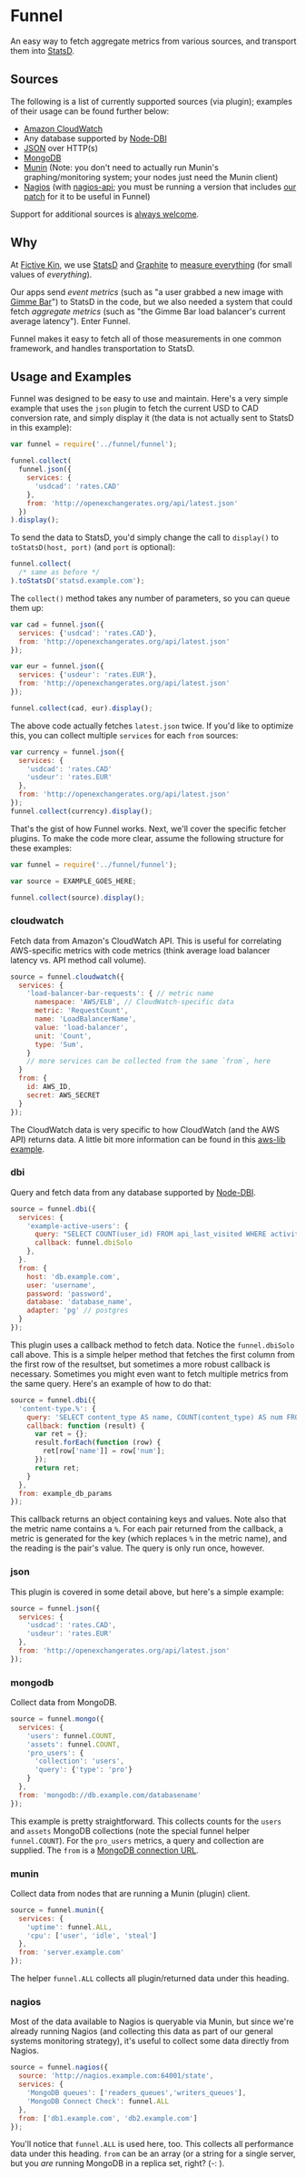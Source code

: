 Funnel
======

An easy way to fetch aggregate metrics from various sources, and transport them into [StatsD](https://github.com/etsy/statsd).


Sources
-------

The following is a list of currently supported sources (via plugin); examples of their usage can be found further below:

* [Amazon CloudWatch](http://aws.amazon.com/cloudwatch/)
* Any database supported by [Node-DBI](https://github.com/DrBenton/Node-DBI)
* [JSON](http://json.org/) over HTTP(s)
* [MongoDB](http://www.mongodb.org/)
* [Munin](http://munin-monitoring.org/) (Note: you don't need to actually run Munin's graphing/monitoring system; your nodes just need the Munin client)
* [Nagios]() (with [nagios-api](https://github.com/xb95/nagios-api); you must be running a version that includes [our patch](https://github.com/xb95/nagios-api/pull/10) for it to be useful in Funnel)

Support for additional sources is [always welcome](https://github.com/fictivekin/funnel/pulls).


Why
---

At [Fictive Kin](http://fictivekin.com/), we use [StatsD](https://github.com/etsy/statsd) and [Graphite](http://graphite.wikidot.com/) to [measure everything](http://codeascraft.etsy.com/2011/02/15/measure-anything-measure-everything/) (for small values of *everything*).

Our apps send *event metrics* (such as "a user grabbed a new image with [Gimme Bar](https://gimmebar.com/)") to StatsD in the code, but we also needed a system that could fetch *aggregate metrics* (such as "the Gimme Bar load balancer's current average latency"). Enter Funnel.

Funnel makes it easy to fetch all of those measurements in one common framework, and handles transportation to StatsD.


Usage and Examples
------------------

Funnel was designed to be easy to use and maintain. Here's a very simple example that uses the `json` plugin to fetch the current USD to CAD conversion rate, and simply display it (the data is not actually sent to StatsD in this example):

```javascript
var funnel = require('../funnel/funnel');

funnel.collect(
  funnel.json({
    services: {
      'usdcad': 'rates.CAD'
    },
    from: 'http://openexchangerates.org/api/latest.json'
  })
).display();
```

To send the data to StatsD, you'd simply change the call to `display()` to `toStatsD(host, port)` (and `port` is optional):

```javascript
funnel.collect(
  /* same as before */
).toStatsD('statsd.example.com');
```

The `collect()` method takes any number of parameters, so you can queue them up:

```javascript
var cad = funnel.json({
  services: {'usdcad': 'rates.CAD'},
  from: 'http://openexchangerates.org/api/latest.json'
});

var eur = funnel.json({
  services: {'usdeur': 'rates.EUR'},
  from: 'http://openexchangerates.org/api/latest.json'
});

funnel.collect(cad, eur).display();
```

The above code actually fetches `latest.json` twice. If you'd like to optimize this, you can collect multiple `services` for each `from` sources:

```javascript
var currency = funnel.json({
  services: {
    'usdcad': 'rates.CAD'
    'usdeur': 'rates.EUR'
  },
  from: 'http://openexchangerates.org/api/latest.json'
});
funnel.collect(currency).display();
```

That's the gist of how Funnel works. Next, we'll cover the specific fetcher plugins. To make the code more clear, assume the following structure for these examples:

```javascript
var funnel = require('../funnel/funnel');

var source = EXAMPLE_GOES_HERE;

funnel.collect(source).display();
```


### cloudwatch ###

Fetch data from Amazon's CloudWatch API. This is useful for correlating AWS-specific metrics with code metrics (think average load balancer latency vs. API method call volume).

```javascript
source = funnel.cloudwatch({
  services: {
    'load-balancer-bar-requests': { // metric name
      namespace: 'AWS/ELB', // CloudWatch-specific data
      metric: 'RequestCount',
      name: 'LoadBalancerName',
      value: 'load-balancer',
      unit: 'Count',
      type: 'Sum',
    }
    // more services can be collected from the same `from`, here
  }
  from: {
    id: AWS_ID,
    secret: AWS_SECRET
  }
});
```

The CloudWatch data is very specific to how CloudWatch (and the AWS API) returns data. A little bit more information can be found in this [aws-lib](https://github.com/livelycode/aws-lib) [example](https://github.com/livelycode/aws-lib/blob/master/examples/cw.js).

### dbi ###

Query and fetch data from any database supported by [Node-DBI](https://github.com/DrBenton/Node-DBI).

```javascript
source = funnel.dbi({
  services: {
    'example-active-users': {
      query: "SELECT COUNT(user_id) FROM api_last_visited WHERE activity > NOW() - INTERVAL '1 minute'",
      callback: funnel.dbiSolo
    },
  }.
  from: {
    host: 'db.example.com',
    user: 'username',
    password: 'password',
    database: 'database_name',
    adapter: 'pg' // postgres
  }
});
```

This plugin uses a callback method to fetch data. Notice the `funnel.dbiSolo` call above. This is a simple helper method that fetches the first column from the first row of the resultset, but sometimes a more robust callback is necessary. Sometimes you might even want to fetch multiple metrics from the same query. Here's an example of how to do that:

```javascript
source = funnel.dbi({
  'content-type.%': {
    query: 'SELECT content_type AS name, COUNT(content_type) AS num FROM content GROUP BY content_type',
    callback: function (result) {
      var ret = {};
      result.forEach(function (row) {
        ret[row['name']] = row['num'];
      });
      return ret;
    }
  },
  from: example_db_params
});
```

This callback returns an object containing keys and values. Note also that the metric name contains a `%`. For each pair returned from the callback, a metric is generated for the key (which replaces `%` in the metric name), and the reading is the pair's value. The query is only run once, however.


### json ###

This plugin is covered in some detail above, but here's a simple example:

```javascript
source = funnel.json({
  services: {
    'usdcad': 'rates.CAD',
    'usdeur': 'rates.EUR'
  },
  from: 'http://openexchangerates.org/api/latest.json'
});
```


### mongodb ###

Collect data from MongoDB.

```javascript
source = funnel.mongo({
  services: {
    'users': funnel.COUNT,
    'assets': funnel.COUNT,
    'pro_users': {
      'collection': 'users',
      'query': {'type': 'pro'}
    }
  },
  from: 'mongodb://db.example.com/databasename'
});
```

This example is pretty straightforward. This collects counts for the `users` and `assets` MongoDB collections (note the special funnel helper `funnel.COUNT`). For the `pro_users` metrics, a query and collection are supplied. The `from` is a [MongoDB connection URL](http://www.mongodb.org/display/DOCS/Connections).

### munin ###

Collect data from nodes that are running a Munin (plugin) client.

```javascript
source = funnel.munin({
  services: {
    'uptime': funnel.ALL,
    'cpu': ['user', 'idle', 'steal']
  },
  from: 'server.example.com'
});
```

The helper `funnel.ALL` collects all plugin/returned data under this heading.


### nagios ###

Most of the data available to Nagios is queryable via Munin, but since we're already running Nagios (and collecting this data as part of our general systems monitoring strategy), it's useful to collect some data directly from Nagios.

```javascript
source = funnel.nagios({
  source: 'http://nagios.example.com:64001/state',
  services: {
    'MongoDB queues': ['readers_queues','writers_queues'],
    'MongoDB Connect Check': funnel.ALL
  },
  from: ['db1.example.com', 'db2.example.com']
});
```

You'll notice that `funnel.ALL` is used here, too. This collects all performance data under this heading. `from` can be an array (or a string for a single server, but you *are* running MongoDB in a replica set, right? (-: ).



